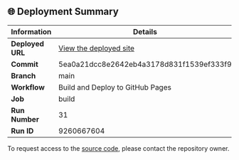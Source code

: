 ## 🌐 Deployment Summary

| Information | Details |
|-------------|---------|
| **Deployed URL** | [View the deployed site](https://First-Matter.github.io/multiplayer-test) |
| **Commit** | 5ea0a21dcc8e2642eb4a3178d831f1539ef333f9 |
| **Branch** | main |
| **Workflow** | Build and Deploy to GitHub Pages |
| **Job** | build |
| **Run Number** | 31 |
| **Run ID** | 9260667604 |

To request access to the [source code](https://github.com/First-Matter/playroom-hello-world), please contact the repository owner.
